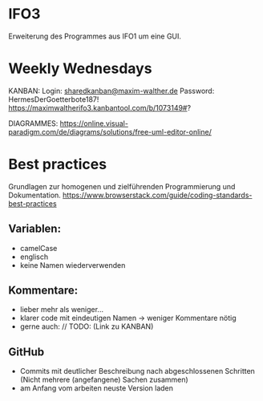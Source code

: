 # IFO3

Erweiterung des Programmes aus IFO1 um eine GUI.

# Weekly Wednesdays

KANBAN:
Login: sharedkanban@maxim-walther.de Password: HermesDerGoetterbote187!
https://maximwaltherifo3.kanbantool.com/b/1073149#?


DIAGRAMMES:
https://online.visual-paradigm.com/de/diagrams/solutions/free-uml-editor-online/

# Best practices

Grundlagen zur homogenen und zielführenden Programmierung und Dokumentation.
https://www.browserstack.com/guide/coding-standards-best-practices

## Variablen:
  - camelCase
  - englisch
  - keine Namen wiederverwenden

## Kommentare:
  - lieber mehr als weniger...
  - klarer code mit eindeutigen Namen -> weniger Kommentare nötig
  - gerne auch: // TODO: (Link zu KANBAN)

## GitHub
  - Commits mit deutlicher Beschreibung nach abgeschlossenen Schritten (Nicht mehrere (angefangene) Sachen zusammen)
  - am Anfang vom arbeiten neuste Version laden
